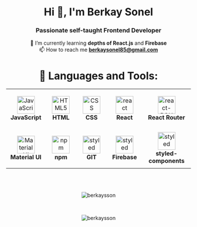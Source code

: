<h1 align="center">Hi 👋, I'm Berkay Sonel</h1>
<h3 align="center">Passionate self-taught Frontend Developer</h3>

<div align="center">
  
🌱 I’m currently learning **depths of React.js** and **Firebase**
 <br/>
📫 How to reach me **berkaysonel85@gmail.com**
</div>
<div align="center">
<h1>🔧 Languages and Tools:</h1> 
<table>
  <tr>
    <td align="center" height="108" width="108">
      <img
        src="https://seeklogo.com/images/J/javascript-js-logo-2949701702-seeklogo.com.png"
        width="auto"
        height="48"
        alt="JavaScript"
      />
      <br /><strong>JavaScript</strong>
    </td>
    <td align="center" height="108" width="108">
      <img
        src="https://seeklogo.com/images/H/html5-without-wordmark-color-logo-14D252D878-seeklogo.com.png"
        width="auto"
        height="48"
        alt="HTML5"
      />
      <br /><strong>HTML</strong>
    </td>
    <td align="center" height="108" width="108">
      <img
        src="https://seeklogo.com/images/C/css-3-logo-023C1A7171-seeklogo.com.png"
        width="auto"
        height="48"
        alt="CSS"
      />
      <br /><strong>CSS</strong>
    </td>
    <td align="center" height="108" width="108">
      <img
        src="https://seeklogo.com/images/R/react-logo-7B3CE81517-seeklogo.com.png"
        width="auto"
        height="48"
        alt="react"
      />
    <br /><strong>React</strong>
    </td>
    <td align="center" height="108" width="155">
      <img
        src="https://seeklogo.com/images/R/reactrouter-logo-4572B114B5-seeklogo.com.png"
        width="auto"
        height="48"
        alt="react-ROUTER"
      />
    <br /><strong>React Router</strong>
    </td>
  </tr>
  <tr>
    <td align="center" height="108" width="108">
      <img
        src="https://cdn.jsdelivr.net/gh/devicons/devicon/icons/materialui/materialui-original.svg"
        width="auto"
        height="48"
        alt="Material UI"
      />
      <br /><strong>Material UI</strong>
    </td>
    <td align="center" height="108" width="108">
      <img
        src="https://seeklogo.com/images/N/npm-node-package-manager-logo-DE93649ED1-seeklogo.com.png"
        width="auto"
        height="48"
        alt="npm"
      />
      <br /><strong>npm</strong>
    </td>
      <td align="center" height="108" width="auto">
      <img
        src="https://git-scm.com/images/logos/downloads/Git-Icon-1788C.svg"
        width="auto"
        height="48"
        alt="styled"
      />
      <br /><strong>GIT</strong>
    </td>
    <td align="center" height="108" width="auto">
      <img
        src="https://firebase.google.com/static/images/brand-guidelines/logo-logomark.png"
        width="auto"
        height="48"
        alt="styled"
      />
      <br /><strong>Firebase</strong>
    </td>
    <td align="center" height="108" width="auto">
      <img
        src="https://cdn.worldvectorlogo.com/logos/styled-components-1.svg"
        width="auto"
        height="48"
        alt="styled"
      />
      <br /><strong>styled-components</strong>
    </td>
  </tr>
</table>
<br/>
<br/>
<p><img align="center" src="https://github-readme-stats.vercel.app/api/top-langs?username=berkaysson&show_icons=true&locale=en&layout=compact" alt="berkaysson" /></p>
<br/>
<p><img align="center" src="https://github-readme-streak-stats.herokuapp.com/?user=berkaysson&theme=highcontrast" alt="berkaysson" /></p>
</div>
